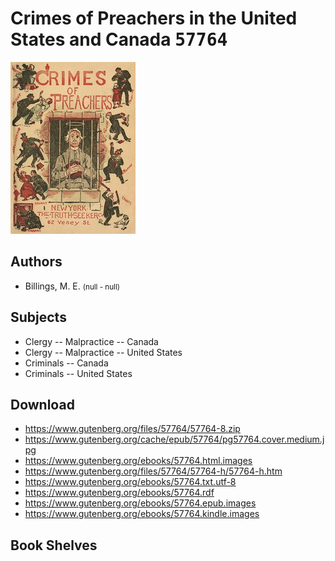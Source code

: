 # Crimes of Preachers in the United States and Canada <kbd>57764</kbd>

![](./cover.medium.jpg "")

## Authors


 - Billings, M. E. <small>(null - null)</small>

## Subjects


 - Clergy -- Malpractice -- Canada
 - Clergy -- Malpractice -- United States
 - Criminals -- Canada
 - Criminals -- United States

## Download


 - https://www.gutenberg.org/files/57764/57764-8.zip
 - https://www.gutenberg.org/cache/epub/57764/pg57764.cover.medium.jpg
 - https://www.gutenberg.org/ebooks/57764.html.images
 - https://www.gutenberg.org/files/57764/57764-h/57764-h.htm
 - https://www.gutenberg.org/ebooks/57764.txt.utf-8
 - https://www.gutenberg.org/ebooks/57764.rdf
 - https://www.gutenberg.org/ebooks/57764.epub.images
 - https://www.gutenberg.org/ebooks/57764.kindle.images

## Book Shelves


